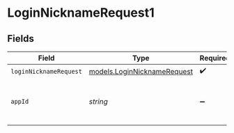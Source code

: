 # LoginNicknameRequest1


## Fields

| Field                                                            | Type                                                             | Required                                                         | Description                                                      | Example                                                          |
| ---------------------------------------------------------------- | ---------------------------------------------------------------- | ---------------------------------------------------------------- | ---------------------------------------------------------------- | ---------------------------------------------------------------- |
| `loginNicknameRequest`                                           | [models.LoginNicknameRequest](../models/loginnicknamerequest.md) | :heavy_check_mark:                                               | N/A                                                              |                                                                  |
| `appId`                                                          | *string*                                                         | :heavy_minus_sign:                                               | N/A                                                              | app-af469a92-5b45-4565-b3c4-b79878de67d2                         |